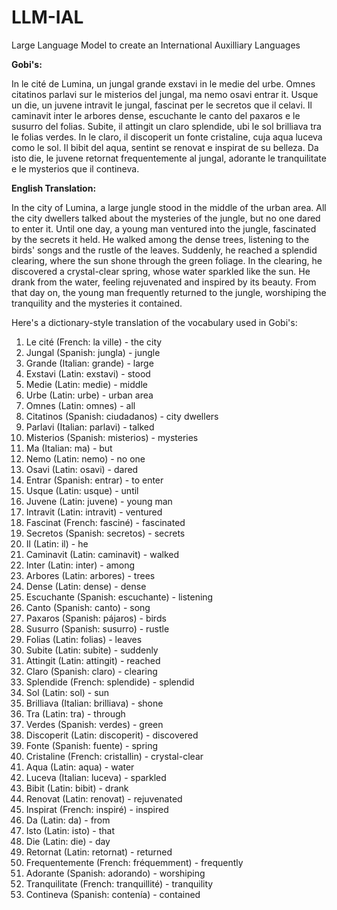 # LLM-IAL
Large Language Model to create an International Auxilliary Languages


**Gobi's:**

In le cité de Lumina, un jungal grande exstavi in le medie del urbe. Omnes citatinos parlavi sur le misterios del jungal, ma nemo osavi entrar it. Usque un die, un juvene intravit le jungal, fascinat per le secretos que il celavi. Il caminavit inter le arbores dense, escuchante le canto del paxaros e le susurro del folias. Subite, il attingit un claro splendide, ubi le sol brilliava tra le folias verdes. In le claro, il discoperit un fonte cristaline, cuja aqua luceva como le sol. Il bibit del aqua, sentint se renovat e inspirat de su belleza. Da isto die, le juvene retornat frequentemente al jungal, adorante le tranquilitate e le mysterios que il contineva.

**English Translation:**

In the city of Lumina, a large jungle stood in the middle of the urban area. All the city dwellers talked about the mysteries of the jungle, but no one dared to enter it. Until one day, a young man ventured into the jungle, fascinated by the secrets it held. He walked among the dense trees, listening to the birds' songs and the rustle of the leaves. Suddenly, he reached a splendid clearing, where the sun shone through the green foliage. In the clearing, he discovered a crystal-clear spring, whose water sparkled like the sun. He drank from the water, feeling rejuvenated and inspired by its beauty. From that day on, the young man frequently returned to the jungle, worshiping the tranquility and the mysteries it contained.

Here's a dictionary-style translation of the vocabulary used in Gobi's:

1. Le cité (French: la ville) - the city
2. Jungal (Spanish: jungla) - jungle
3. Grande (Italian: grande) - large
4. Exstavi (Latin: exstavi) - stood
5. Medie (Latin: medie) - middle
6. Urbe (Latin: urbe) - urban area
7. Omnes (Latin: omnes) - all
8. Citatinos (Spanish: ciudadanos) - city dwellers
9. Parlavi (Italian: parlavi) - talked
10. Misterios (Spanish: misterios) - mysteries
11. Ma (Italian: ma) - but
12. Nemo (Latin: nemo) - no one
13. Osavi (Latin: osavi) - dared
14. Entrar (Spanish: entrar) - to enter
15. Usque (Latin: usque) - until
16. Juvene (Latin: juvene) - young man
17. Intravit (Latin: intravit) - ventured
18. Fascinat (French: fasciné) - fascinated
19. Secretos (Spanish: secretos) - secrets
20. Il (Latin: il) - he
21. Caminavit (Latin: caminavit) - walked
22. Inter (Latin: inter) - among
23. Arbores (Latin: arbores) - trees
24. Dense (Latin: dense) - dense
25. Escuchante (Spanish: escuchante) - listening
26. Canto (Spanish: canto) - song
27. Paxaros (Spanish: pájaros) - birds
28. Susurro (Spanish: susurro) - rustle
29. Folias (Latin: folias) - leaves
30. Subite (Latin: subite) - suddenly
31. Attingit (Latin: attingit) - reached
32. Claro (Spanish: claro) - clearing
33. Splendide (French: splendide) - splendid
34. Sol (Latin: sol) - sun
35. Brilliava (Italian: brilliava) - shone
36. Tra (Latin: tra) - through
37. Verdes (Spanish: verdes) - green
38. Discoperit (Latin: discoperit) - discovered
39. Fonte (Spanish: fuente) - spring
40. Cristaline (French: cristallin) - crystal-clear
41. Aqua (Latin: aqua) - water
42. Luceva (Italian: luceva) - sparkled
43. Bibit (Latin: bibit) - drank
44. Renovat (Latin: renovat) - rejuvenated
45. Inspirat (French: inspiré) - inspired
46. Da (Latin: da) - from
47. Isto (Latin: isto) - that
48. Die (Latin: die) - day
49. Retornat (Latin: retornat) - returned
50. Frequentemente (French: fréquemment) - frequently
51. Adorante (Spanish: adorando) - worshiping
52. Tranquilitate (French: tranquillité) - tranquility
53. Contineva (Spanish: contenía) - contained
